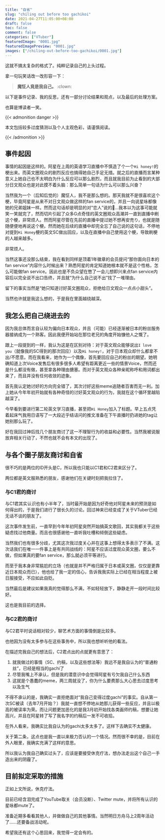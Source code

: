 ```yaml
---
title: "自省"
slug: "chiling out before too gachikoi"
date: 2021-04-27T11:05:00+08:00
draft: false
toc: false
comment: false
categories: ["VTuber"]
featuredImage: "0001.jpg"
featuredImagePreview: "0001.jpg"
images: ["/chiling-out-before-too-gachikoi/0001.jpg"]
---
```


这就不搞太复杂的格式了。纯粹记录自己的上头过程。

拿一句玩笑话改一改形容一下：

> **魔怔人竟是我自己。** :clown:

以下是事件记录、我的反思，还有一部分讨论结果和观点，以及最后的处理方案。

也算是博读者一笑。

<!--more-->

{{< admonition danger >}}

本文包括较多过度猜测以及个人主观色彩，请谨慎阅读。

{{< /admonition >}}

## 事件起因

事情的起因是这样的。阿星在上周的英语学习直播中不慎造了个一个`Hi honey!`的梗出来。而英文圈观众的剧烈反应也搞得她自己手足无措。就之后的直播而言某种意义上她自己也不太明白为什么反应可以那么剧烈，而且就我目前为止看到的大部分日文观众也是对此摸不着头脑：那么简单一句话为什么可以那么兴奋？

当然我为一个（后知后觉的）魔怔人，我不是那么想的。那天我就不是很喜欢这个梗，毕竟阿星是从来不对日文观众做这样的fan service的，并且一向说星咏都像她的兄弟姐妹一样。然而这句话却是明显的对“恋人”说的…我本以为这事可能就笑一笑就完了，然而切片引起了众多G点奇怪的英文圈观众高潮并一直到直播中刷这个梗，非常烦人。然而阿星尽管在先前的直播中提过她不想再安売り，也就是随随便便地再说这个梗。然而她在后续的直播中却完全忘了自己说的这句话，不停地对提到`Hi Honey`梗的英文SC做出回应，以及在直播中自己使用这个梗，导致刷梗的人越来越多。

非常烦人。

当然这事还没那么结束，我在看到同样是顶着1年徽章的会员提问“那你面向日本的fan service”内容什么时候出来？熟悉阿星的肯定知道她根本就不是这个性格，怎么可能做fan service。因此也是不负众望在憋了一会儿想即兴来点fan service内容后以完全说不出口告终，并且就“为什么自己说不出”找了一堆理由。

留下的事实当然是“她只知道讨好英文圈观众，拒绝给日文观众一点点小甜头”。

当然也许就是我这么想的，于是我在里面越绕越深。

## 我怎么把自己绕进去的

因为我总体而言自认较为偏向日本观众，并且（可能）已经逐渐被日本的粉丝服务器接纳成为一个熟客。因此我便开始站在那位老兄的角度开始慷他人之慨了。

跟上一段提到的一样，我认为这是在区别对待：对于英文观众能够说出`I love you`（就像我的SC得到的那次回应）以及`Hi honey!`，对于日本观众却什么都拿不出/不愿意。而在我看来，她作为一个偶像，首先要回应自己的粉丝的期望。她明确知道上次Voice发售后有很多很多人希望有距离更近一些的情景Voice，然而还是什么都没有做，甚至拿各种理由搪塞。而对于英文观众各种亲昵称呼和用词都出来了，而且并没有任何收敛的迹象。

首先我认定她讨好的方向完全错了，其次讨好这些meme追随者百害而无一利。加上她从今年年初开始就有各种奇怪的讨好英文观众的行为，我就在这个循环里越陷越深了。

今早看到要进行第二轮英文学习直播，甚至把`Hi Honey`加入了标题。早上五点凭着起床气我用日语写了一大段近乎结诘问的推文准备在下午直播时扔进她的tag让她别那么玩了。

好在我回过神后找几个朋友商讨了这一不理智行为的收益和必要性。当然我被说服放弃相关行动了，不然也就不会有本文的出现了。

## 与各个圈子朋友商讨和自省

很不巧的是两位的ID开头是C，所以我也只能以C1君和C2君来区分了。

两位都是英文服熟悉的朋友，感谢他们在关键时刻把我拉住了。

### 与C1君的商讨

与C1君其实认识也有小半年了，当时最开始是因为好奇他对阿星未来的预测是如何得出的，于是我们进行了很长久的讨论。回过神来已经变成了关于VTuber已经无话不谈的朋友了。

这次事件发生前，一直早到今年年初阿星突然开始搞英文歌回，其实我都关于这些疑虑找过他商量。而且也很感谢他一直听我吐槽和倾倒这些疑虑。

当然我们也有很多分歧，尤其这次我过度关心并在这事上想得太多表示了不满。这次话我们在唯一一件事上是有共同战线的：阿星不应该过度观众英文圈，要么不做，但如果真的要fan service，那么就必须平等进行。

而至于我本身非常尴尬的立场（也就是并不严格归属于日本或英文圈，仅仅是更靠近日本观众而已），他也给了我一定的信心，告诉我我实际上已经在相当程度上被日服接受，不应如此自贬。

当然最后是建议如果我真的觉得那么不满，不如轻轻放下，静静走开一段时间比较好。

这也是我目前的选择。

### 与C2君的商讨

与C2君平时说话相对较少，聊艺术方面的事情倒是比较多。

也他因为没有太多参与在这些事务中，所以我也想听听他的看法。

在描述完我自己的想法后，C2君点出的点就更有意思了：

1. 就我做过的事情（SC、约稿，以及这些想法等）我远不是我自认为的“普通粉丝”，已经是相当的gachi了
2. 尽管我嘴上不承认，但是我的潜意识中会觉得阿星有亏欠我自己什么东西
3. 这就是个愚蠢的meme，两三周就没了，你为什么要费那么大心思去过度思考以及生气

不得不承认的是，我确实一直拒绝面对“我自己变得过度gachi”的事实。自从第一次SC被读（去年7月开始？）我就一直想不停地从她那儿获得一些反应，并且以极高的被读率为荣。而让问题更加恶化的是我3月初开始找各类画师约稿，想要让她高兴，并且在阿星转了写了我名字的约稿后一发不可收拾。

在外人看来，我确实比我自认为的gachi太多太多了。这样下去确实不太健康。

关于第二条，这点也是我一直以来极力否认的一个情况。然而很不幸的是，目前在外人眼里，我确实充满了这样的意思。

所以我认为我自己确实过头了，应该是要接受休克疗法，想办法走出这个自己一手造出来的阴霾了。

## 目前拟定采取的措施

正如上文所说，休克疗法。

目前已经含泪完成了YouTube取关（会员没断）、Twitter mute，并将所有认识的星咏都mute了。

准备近期多看看其他人，并做做自己的其他事情。当然明日方舟马上2周年活动了……还要备战活动呢。

希望我还有这个心思回来，我觉得一定会有的。
